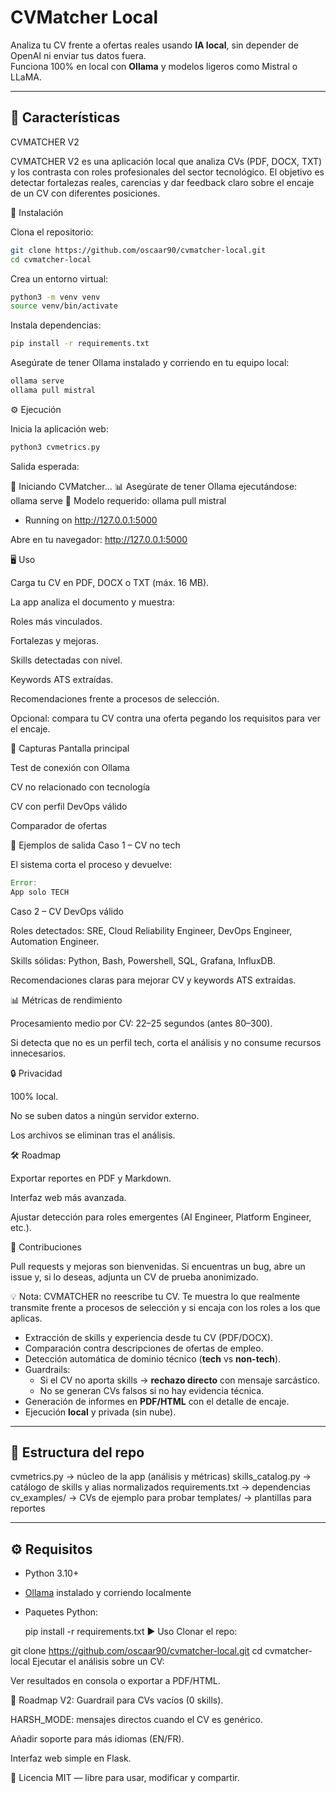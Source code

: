 # CVMatcher Local

Analiza tu CV frente a ofertas reales usando **IA local**, sin depender de OpenAI ni enviar tus datos fuera.  
Funciona 100% en local con **Ollama** y modelos ligeros como Mistral o LLaMA.  

---

## 🚀 Características
CVMATCHER V2

CVMATCHER V2 es una aplicación local que analiza CVs (PDF, DOCX, TXT) y los contrasta con roles profesionales del sector tecnológico.
El objetivo es detectar fortalezas reales, carencias y dar feedback claro sobre el encaje de un CV con diferentes posiciones.

🚀 Instalación

Clona el repositorio:

```bash
git clone https://github.com/oscaar90/cvmatcher-local.git
cd cvmatcher-local
```

Crea un entorno virtual:

```bash
python3 -m venv venv
source venv/bin/activate
```

Instala dependencias:

```bash
pip install -r requirements.txt
```

Asegúrate de tener Ollama instalado y corriendo en tu equipo local:

```bash
ollama serve
ollama pull mistral
```

⚙️ Ejecución

Inicia la aplicación web:

```bash
python3 cvmetrics.py
```

Salida esperada:

🚀 Iniciando CVMatcher...
📊 Asegúrate de tener Ollama ejecutándose: ollama serve
🤖 Modelo requerido: ollama pull mistral
 * Running on http://127.0.0.1:5000


Abre en tu navegador:
http://127.0.0.1:5000

🖥️ Uso

Carga tu CV en PDF, DOCX o TXT (máx. 16 MB).

La app analiza el documento y muestra:

Roles más vinculados.

Fortalezas y mejoras.

Skills detectadas con nivel.

Keywords ATS extraídas.

Recomendaciones frente a procesos de selección.

Opcional: compara tu CV contra una oferta pegando los requisitos para ver el encaje.

📸 Capturas
Pantalla principal

Test de conexión con Ollama

CV no relacionado con tecnología

CV con perfil DevOps válido

Comparador de ofertas

🧪 Ejemplos de salida
Caso 1 – CV no tech

El sistema corta el proceso y devuelve:

```javascript
Error:
App solo TECH
```

Caso 2 – CV DevOps válido

Roles detectados: SRE, Cloud Reliability Engineer, DevOps Engineer, Automation Engineer.

Skills sólidas: Python, Bash, Powershell, SQL, Grafana, InfluxDB.

Recomendaciones claras para mejorar CV y keywords ATS extraídas.

📊 Métricas de rendimiento

Procesamiento medio por CV: 22–25 segundos (antes 80–300).

Si detecta que no es un perfil tech, corta el análisis y no consume recursos innecesarios.

🔒 Privacidad

100% local.

No se suben datos a ningún servidor externo.

Los archivos se eliminan tras el análisis.

🛠️ Roadmap

Exportar reportes en PDF y Markdown.

Interfaz web más avanzada.

Ajustar detección para roles emergentes (AI Engineer, Platform Engineer, etc.).

🤝 Contribuciones

Pull requests y mejoras son bienvenidas.
Si encuentras un bug, abre un issue y, si lo deseas, adjunta un CV de prueba anonimizado.

💡 Nota: CVMATCHER no reescribe tu CV. Te muestra lo que realmente transmite frente a procesos de selección y si encaja con los roles a los que aplicas.
- Extracción de skills y experiencia desde tu CV (PDF/DOCX).
- Comparación contra descripciones de ofertas de empleo.
- Detección automática de dominio técnico (**tech** vs **non-tech**).
- Guardrails:
  - Si el CV no aporta skills → **rechazo directo** con mensaje sarcástico.
  - No se generan CVs falsos si no hay evidencia técnica.
- Generación de informes en **PDF/HTML** con el detalle de encaje.
- Ejecución **local** y privada (sin nube).

---

## 📂 Estructura del repo

cvmetrics.py → núcleo de la app (análisis y métricas)
skills_catalog.py → catálogo de skills y alias normalizados
requirements.txt → dependencias
cv_examples/ → CVs de ejemplo para probar
templates/ → plantillas para reportes


---

## ⚙️ Requisitos

- Python 3.10+
- [Ollama](https://ollama.ai) instalado y corriendo localmente
- Paquetes Python:

  pip install -r requirements.txt
▶️ Uso
Clonar el repo:


git clone https://github.com/oscaar90/cvmatcher-local.git
cd cvmatcher-local
Ejecutar el análisis sobre un CV:

Ver resultados en consola o exportar a PDF/HTML.

🧩 Roadmap
 V2: Guardrail para CVs vacíos (0 skills).

 HARSH_MODE: mensajes directos cuando el CV es genérico.

 Añadir soporte para más idiomas (EN/FR).

 Interfaz web simple en Flask.

📜 Licencia
MIT — libre para usar, modificar y compartir.
